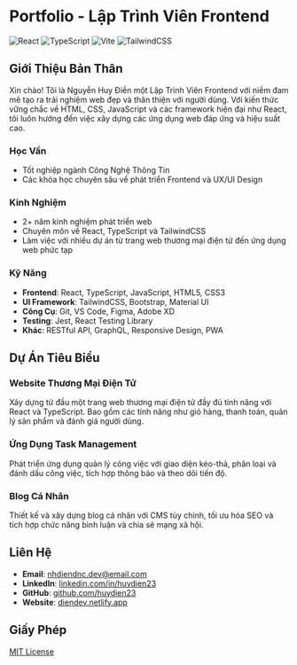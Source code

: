 # Portfolio - Lập Trình Viên Frontend

![React](https://img.shields.io/badge/React-18.3.1-blue)
![TypeScript](https://img.shields.io/badge/TypeScript-5.5.3-blue)
![Vite](https://img.shields.io/badge/Vite-5.4.2-purple)
![TailwindCSS](https://img.shields.io/badge/TailwindCSS-3.4.1-cyan)


## Giới Thiệu Bản Thân

Xin chào! Tôi là Nguyễn Huy Điền một Lập Trình Viên Frontend với niềm đam mê tạo ra trải nghiệm web đẹp và thân thiện với người dùng. Với kiến thức vững chắc về HTML, CSS, JavaScript và các framework hiện đại như React, tôi luôn hướng đến việc xây dựng các ứng dụng web đáp ứng và hiệu suất cao.

### Học Vấn
- Tốt nghiệp ngành Công Nghệ Thông Tin
- Các khóa học chuyên sâu về phát triển Frontend và UX/UI Design

### Kinh Nghiệm
- 2+ năm kinh nghiệm phát triển web
- Chuyên môn về React, TypeScript và TailwindCSS
- Làm việc với nhiều dự án từ trang web thương mại điện tử đến ứng dụng web phức tạp

### Kỹ Năng
- **Frontend**: React, TypeScript, JavaScript, HTML5, CSS3
- **UI Framework**: TailwindCSS, Bootstrap, Material UI
- **Công Cụ**: Git, VS Code, Figma, Adobe XD
- **Testing**: Jest, React Testing Library
- **Khác**: RESTful API, GraphQL, Responsive Design, PWA

## Dự Án Tiêu Biểu

### Website Thương Mại Điện Tử
Xây dựng từ đầu một trang web thương mại điện tử đầy đủ tính năng với React và TypeScript. Bao gồm các tính năng như giỏ hàng, thanh toán, quản lý sản phẩm và đánh giá người dùng.

### Ứng Dụng Task Management
Phát triển ứng dụng quản lý công việc với giao diện kéo-thả, phân loại và đánh dấu công việc, tích hợp thông báo và theo dõi tiến độ.

### Blog Cá Nhân
Thiết kế và xây dựng blog cá nhân với CMS tùy chỉnh, tối ưu hóa SEO và tích hợp chức năng bình luận và chia sẻ mạng xã hội.

## Liên Hệ

- **Email**: nhdiendnc.dev@email.com
- **LinkedIn**: [linkedin.com/in/huydien23](https://linkedin.com/in/huydien23)
- **GitHub**: [github.com/huydien23](https://github.com/huydien23)
- **Website**: [diendev.netlify.app](https://diendev.netlify.app)

## Giấy Phép

[MIT License](LICENSE)